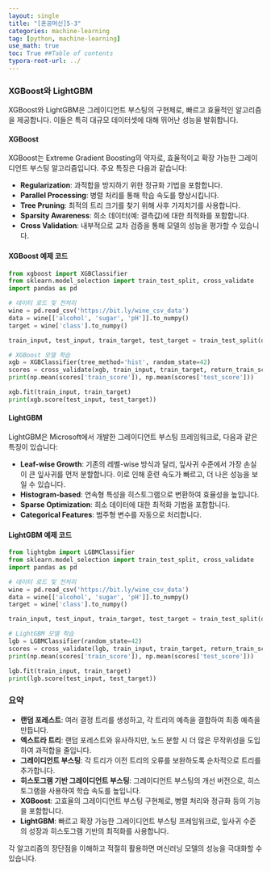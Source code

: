 ```yaml
---
layout: single
title: "[혼공머신]5-3"
categories: machine-learning
tag: [python, machine-learning]
use_math: true
toc: True ##Table of contents
typora-root-url: ../ 
---
```




### XGBoost와 LightGBM

XGBoost와 LightGBM은 그레이디언트 부스팅의 구현체로, 빠르고 효율적인 알고리즘을 제공합니다. 이들은 특히 대규모 데이터셋에 대해 뛰어난 성능을 발휘합니다.

#### XGBoost

XGBoost는 Extreme Gradient Boosting의 약자로, 효율적이고 확장 가능한 그레이디언트 부스팅 알고리즘입니다. 주요 특징은 다음과 같습니다:

- **Regularization**: 과적합을 방지하기 위한 정규화 기법을 포함합니다.
- **Parallel Processing**: 병렬 처리를 통해 학습 속도를 향상시킵니다.
- **Tree Pruning**: 최적의 트리 크기를 찾기 위해 사후 가지치기를 사용합니다.
- **Sparsity Awareness**: 희소 데이터(예: 결측값)에 대한 최적화를 포함합니다.
- **Cross Validation**: 내부적으로 교차 검증을 통해 모델의 성능을 평가할 수 있습니다.

#### XGBoost 예제 코드

```python
from xgboost import XGBClassifier
from sklearn.model_selection import train_test_split, cross_validate
import pandas as pd

# 데이터 로드 및 전처리
wine = pd.read_csv('https://bit.ly/wine_csv_data')
data = wine[['alcohol', 'sugar', 'pH']].to_numpy()
target = wine['class'].to_numpy()

train_input, test_input, train_target, test_target = train_test_split(data, target, test_size=0.2, random_state=42)

# XGBoost 모델 학습
xgb = XGBClassifier(tree_method='hist', random_state=42)
scores = cross_validate(xgb, train_input, train_target, return_train_score=True, n_jobs=-1)
print(np.mean(scores['train_score']), np.mean(scores['test_score']))

xgb.fit(train_input, train_target)
print(xgb.score(test_input, test_target))
```

#### LightGBM

LightGBM은 Microsoft에서 개발한 그레이디언트 부스팅 프레임워크로, 다음과 같은 특징이 있습니다:

- **Leaf-wise Growth**: 기존의 레벨-wise 방식과 달리, 잎사귀 수준에서 가장 손실이 큰 잎사귀를 먼저 분할합니다. 이로 인해 훈련 속도가 빠르고, 더 나은 성능을 보일 수 있습니다.
- **Histogram-based**: 연속형 특성을 히스토그램으로 변환하여 효율성을 높입니다.
- **Sparse Optimization**: 희소 데이터에 대한 최적화 기법을 포함합니다.
- **Categorical Features**: 범주형 변수를 자동으로 처리합니다.

#### LightGBM 예제 코드

```python
from lightgbm import LGBMClassifier
from sklearn.model_selection import train_test_split, cross_validate
import pandas as pd

# 데이터 로드 및 전처리
wine = pd.read_csv('https://bit.ly/wine_csv_data')
data = wine[['alcohol', 'sugar', 'pH']].to_numpy()
target = wine['class'].to_numpy()

train_input, test_input, train_target, test_target = train_test_split(data, target, test_size=0.2, random_state=42)

# LightGBM 모델 학습
lgb = LGBMClassifier(random_state=42)
scores = cross_validate(lgb, train_input, train_target, return_train_score=True, n_jobs=-1)
print(np.mean(scores['train_score']), np.mean(scores['test_score']))

lgb.fit(train_input, train_target)
print(lgb.score(test_input, test_target))
```

### 요약

- **랜덤 포레스트**: 여러 결정 트리를 생성하고, 각 트리의 예측을 결합하여 최종 예측을 만듭니다.
- **엑스트라 트리**: 랜덤 포레스트와 유사하지만, 노드 분할 시 더 많은 무작위성을 도입하여 과적합을 줄입니다.
- **그레이디언트 부스팅**: 각 트리가 이전 트리의 오류를 보완하도록 순차적으로 트리를 추가합니다.
- **히스토그램 기반 그레이디언트 부스팅**: 그레이디언트 부스팅의 개선 버전으로, 히스토그램을 사용하여 학습 속도를 높입니다.
- **XGBoost**: 고효율의 그레이디언트 부스팅 구현체로, 병렬 처리와 정규화 등의 기능을 포함합니다.
- **LightGBM**: 빠르고 확장 가능한 그레이디언트 부스팅 프레임워크로, 잎사귀 수준의 성장과 히스토그램 기반의 최적화를 사용합니다.

각 알고리즘의 장단점을 이해하고 적절히 활용하면 머신러닝 모델의 성능을 극대화할 수 있습니다.